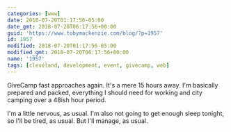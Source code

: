 ```yaml
---
categories: [www]
date: 2018-07-20T01:17:56-05:00
date_gmt: 2018-07-20T06:17:56+00:00
guid: 'https://www.tobymackenzie.com/blog/?p=1957'
id: 1957
modified: 2018-07-20T01:17:56-05:00
modified_gmt: 2018-07-20T06:17:56+00:00
name: '1957'
tags: [cleveland, development, event, givecamp, web]
---
```


GiveCamp fast approaches again.  It's a mere 15 hours away.<!--more-->  I'm basically prepared and packed, everything I should need for working and city camping over a 48ish hour period.

I'm a little nervous, as usual.  I'm also not going to get enough sleep tonight, so I'll be tired, as usual.  But I'll manage, as usual.
